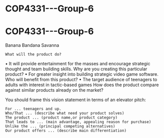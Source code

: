 # COP4331---Group-6

# COP4331---Group-6

Banana Bandana Savanna

    What will the product do?
•   It will provide entertainment for the masses and encourage strategic thought and team building skills.
    Why are you creating this particular product?
•   For greater insight into building strategic video game software.
    Who will benefit from this product?
•   The target audience of teenagers to adults with interest in tactic-based games
    How does the product compare against similar products already on the market?



You should frame this vision statement in terms of an elevator pitch:

    For ... teenagers and up.
    Who/That ... (describe what need your product solves)
    The product ... (product name,or product category)
    That leads to ... (main advantage, appealing reason for purchase)
    Unlike the ... (principal competing alternatives)
    Our product offers ... (describe main differentiation)
